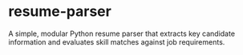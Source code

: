 # resume-parser
A simple, modular Python resume parser that extracts key candidate information and evaluates skill matches against job requirements. 
